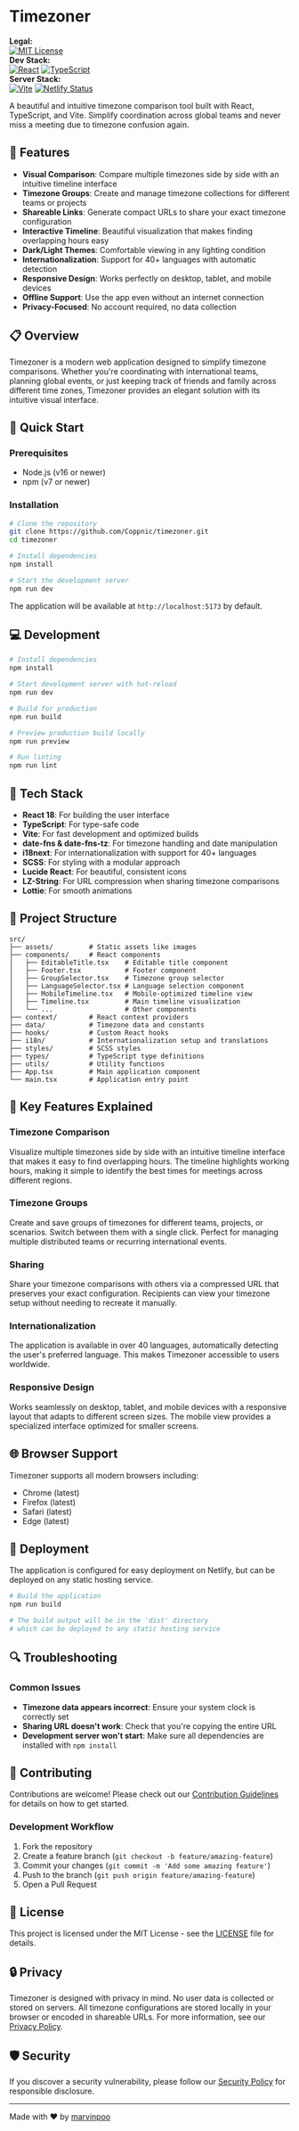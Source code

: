 # Timezoner

**Legal:** <br />
[![MIT License](https://img.shields.io/badge/License-MIT-blue.svg)](https://opensource.org/licenses/MIT) <br />
**Dev Stack:** <br />
[![React](https://img.shields.io/badge/React-18-61DAFB?logo=react&logoColor=white)](https://reactjs.org/) [![TypeScript](https://img.shields.io/badge/TypeScript-5.5-3178C6?logo=typescript&logoColor=white)](https://www.typescriptlang.org/) <br />
**Server Stack:** <br />
[![Vite](https://img.shields.io/badge/Vite-5.4-646CFF?logo=vite&logoColor=white)](https://vitejs.dev/) [![Netlify Status](https://api.netlify.com/api/v1/badges/d51b9212-40aa-45c3-8a50-b4a9d25315c0/deploy-status)](https://app.netlify.com/sites/tymzone/deploys)

A beautiful and intuitive timezone comparison tool built with React, TypeScript, and Vite. Simplify coordination across global teams and never miss a meeting due to timezone confusion again.

## 🌟 Features

- **Visual Comparison**: Compare multiple timezones side by side with an intuitive timeline interface
- **Timezone Groups**: Create and manage timezone collections for different teams or projects
- **Shareable Links**: Generate compact URLs to share your exact timezone configuration
- **Interactive Timeline**: Beautiful visualization that makes finding overlapping hours easy
- **Dark/Light Themes**: Comfortable viewing in any lighting condition
- **Internationalization**: Support for 40+ languages with automatic detection
- **Responsive Design**: Works perfectly on desktop, tablet, and mobile devices
- **Offline Support**: Use the app even without an internet connection
- **Privacy-Focused**: No account required, no data collection

## 📋 Overview

Timezoner is a modern web application designed to simplify timezone comparisons. Whether you're coordinating with international teams, planning global events, or just keeping track of friends and family across different time zones, Timezoner provides an elegant solution with its intuitive visual interface.

## 🚀 Quick Start

### Prerequisites

- Node.js (v16 or newer)
- npm (v7 or newer)

### Installation

```bash
# Clone the repository
git clone https://github.com/Coppnic/timezoner.git
cd timezoner

# Install dependencies
npm install

# Start the development server
npm run dev
```

The application will be available at `http://localhost:5173` by default.

## 💻 Development

```bash
# Install dependencies
npm install

# Start development server with hot-reload
npm run dev

# Build for production
npm run build

# Preview production build locally
npm run preview

# Run linting
npm run lint
```

## 🔧 Tech Stack

- **React 18**: For building the user interface
- **TypeScript**: For type-safe code
- **Vite**: For fast development and optimized builds
- **date-fns & date-fns-tz**: For timezone handling and date manipulation
- **i18next**: For internationalization with support for 40+ languages
- **SCSS**: For styling with a modular approach
- **Lucide React**: For beautiful, consistent icons
- **LZ-String**: For URL compression when sharing timezone comparisons
- **Lottie**: For smooth animations

## 📁 Project Structure

```
src/
├── assets/         # Static assets like images
├── components/     # React components
│   ├── EditableTitle.tsx    # Editable title component
│   ├── Footer.tsx           # Footer component
│   ├── GroupSelector.tsx    # Timezone group selector
│   ├── LanguageSelector.tsx # Language selection component
│   ├── MobileTimeline.tsx   # Mobile-optimized timeline view
│   ├── Timeline.tsx         # Main timeline visualization
│   └── ...                  # Other components
├── context/        # React context providers
├── data/           # Timezone data and constants
├── hooks/          # Custom React hooks
├── i18n/           # Internationalization setup and translations
├── styles/         # SCSS styles
├── types/          # TypeScript type definitions
├── utils/          # Utility functions
├── App.tsx         # Main application component
└── main.tsx        # Application entry point
```

## 🎯 Key Features Explained

### Timezone Comparison

Visualize multiple timezones side by side with an intuitive timeline interface that makes it easy to find overlapping hours. The timeline highlights working hours, making it simple to identify the best times for meetings across different regions.

### Timezone Groups

Create and save groups of timezones for different teams, projects, or scenarios. Switch between them with a single click. Perfect for managing multiple distributed teams or recurring international events.

### Sharing

Share your timezone comparisons with others via a compressed URL that preserves your exact configuration. Recipients can view your timezone setup without needing to recreate it manually.

### Internationalization

The application is available in over 40 languages, automatically detecting the user's preferred language. This makes Timezoner accessible to users worldwide.

### Responsive Design

Works seamlessly on desktop, tablet, and mobile devices with a responsive layout that adapts to different screen sizes. The mobile view provides a specialized interface optimized for smaller screens.

## 🌐 Browser Support

Timezoner supports all modern browsers including:
- Chrome (latest)
- Firefox (latest)
- Safari (latest)
- Edge (latest)

## 🚢 Deployment

The application is configured for easy deployment on Netlify, but can be deployed on any static hosting service.

```bash
# Build the application
npm run build

# The build output will be in the 'dist' directory
# which can be deployed to any static hosting service
```

## 🔍 Troubleshooting

### Common Issues

- **Timezone data appears incorrect**: Ensure your system clock is correctly set
- **Sharing URL doesn't work**: Check that you're copying the entire URL
- **Development server won't start**: Make sure all dependencies are installed with `npm install`

## 👥 Contributing

Contributions are welcome! Please check out our [Contribution Guidelines](CONTRIBUTION.md) for details on how to get started.

### Development Workflow

1. Fork the repository
2. Create a feature branch (`git checkout -b feature/amazing-feature`)
3. Commit your changes (`git commit -m 'Add some amazing feature'`)
4. Push to the branch (`git push origin feature/amazing-feature`)
5. Open a Pull Request

## 📜 License

This project is licensed under the MIT License - see the [LICENSE](LICENSE) file for details.

## 🔒 Privacy

Timezoner is designed with privacy in mind. No user data is collected or stored on servers. All timezone configurations are stored locally in your browser or encoded in shareable URLs. For more information, see our [Privacy Policy](PRIVACY.md).

## 🛡️ Security

If you discover a security vulnerability, please follow our [Security Policy](SECURITY.md) for responsible disclosure.

---

Made with ❤️ by [marvinpoo](https://github.com/marvinpoo)
